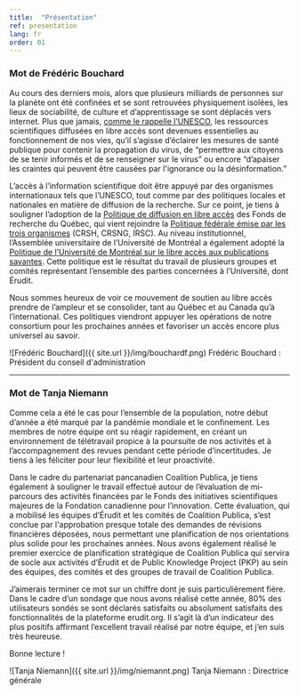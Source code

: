 ```yaml
---
title:  "Présentation"
ref: presentation
lang: fr
order: 01
---
```


### Mot de Frédéric Bouchard

Au cours des derniers mois, alors que plusieurs milliards de personnes sur la planète ont été confinées et se sont retrouvées physiquement isolées, les lieux de sociabilité, de culture et d’apprentissage se sont déplacés vers internet. Plus que jamais, [comme le rappelle l’UNESCO](https://fr.unesco.org/covid19/communicationinformationresponse/opensolutions), les ressources scientifiques diffusées en libre accès sont devenues essentielles au fonctionnement de nos vies, qu’il s’agisse d’éclairer les mesures de santé publique pour contenir la propagation du virus, de “permettre aux citoyens de se tenir informés et de se renseigner sur le virus” ou encore “d’apaiser les craintes qui peuvent être causées par l'ignorance ou la désinformation.”

L’accès à l’information scientifique doit être appuyé par des organismes internationaux tels que l’UNESCO, tout comme par des politiques locales et nationales en matière de diffusion de la recherche. Sur ce point, je tiens à souligner l’adoption de la [Politique de diffusion en libre accès](http://www.frqs.gouv.qc.ca/documents/10191/539200/Politique-libre-acces_avril19.pdf/24216d8c-9513-440e-8795-97ea929acb92#:~:text=La%20pr%C3%A9sente%20Politique%20a%20pour,d%C3%A9cideurs%20et%20du%20grand%20public.) des Fonds de recherche du Québec, qui vient rejoindre la [Politique fédérale émise par les trois organismes](http://www.science.gc.ca/eic/site/063.nsf/fra/h_F6765465.html?OpenDocument) (CRSH, CRSNG, IRSC). Au niveau institutionnel, l’Assemblée universitaire de l’Université de Montréal a également adopté la [Politique de l’Université de Montréal sur le libre accès aux publications savantes](https://bib.umontreal.ca/communications/grands-dossiers/libre-acces). Cette politique est le résultat du travail de plusieurs groupes et comités représentant l’ensemble des parties concernées à l’Université, dont Érudit.

Nous sommes heureux de voir ce mouvement de soutien au libre accès prendre de l’ampleur et se consolider, tant au Québec et au Canada qu’à l’international. Ces politiques viendront appuyer les opérations de notre consortium pour les prochaines années et favoriser un accès encore plus universel au savoir.

![Frédéric Bouchard]({{ site.url }}/img/bouchardf.png)
Frédéric Bouchard
: Président du conseil d'administration

---

### Mot de Tanja Niemann

Comme cela a été le cas pour l’ensemble de la population, notre début d’année a été marqué par la pandémie mondiale et le confinement. Les membres de notre équipe ont su réagir rapidement, en créant un environnement de télétravail propice à la poursuite de nos activités et à l’accompagnement des revues pendant cette période d’incertitudes. Je tiens à les féliciter pour leur flexibilité et leur proactivité.

Dans le cadre du partenariat pancanadien Coalition Publica, je tiens également à souligner le travail effectué autour de l’évaluation de mi-parcours des activités financées par le Fonds des initiatives scientifiques majeures de la Fondation canadienne pour l’innovation. Cette évaluation, qui a mobilisé les équipes d’Érudit et les comités de Coalition Publica, s’est conclue par l'approbation presque totale des demandes de révisions financières déposées, nous permettant une planification de nos orientations plus solide pour les prochaines années. Nous avons également réalisé le premier exercice de planification stratégique de Coalition Publica qui servira de socle aux activités d’Érudit et de Public Knowledge Project (PKP) au sein des équipes, des comités et des groupes de travail de Coalition Publica.

J’aimerais terminer ce mot sur un chiffre dont je suis particulièrement fière. Dans le cadre d’un sondage que nous avons réalisé cette année, 80% des utilisateurs sondés se sont déclarés satisfaits ou absolument satisfaits des fonctionnalités de la plateforme erudit.org. Il s’agit là d’un indicateur des plus positifs affirmant l’excellent travail réalisé par notre équipe, et j’en suis très heureuse.

Bonne lecture !

![Tanja Niemann]({{ site.url }}/img/niemannt.png)
Tanja Niemann
: Directrice générale
